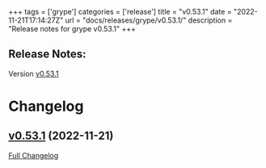 +++
tags = ['grype']
categories = ['release']
title = "v0.53.1"
date = "2022-11-21T17:14:27Z"
url = "docs/releases/grype/v0.53.1/"
description = "Release notes for grype v0.53.1"
+++

## Release Notes:
Version [v0.53.1](https://github.com/anchore/grype/releases/tag/v0.53.1)

# Changelog

## [v0.53.1](https://github.com/anchore/grype/tree/v0.53.1) (2022-11-21)

[Full Changelog](https://github.com/anchore/grype/compare/v0.53.0...v0.53.1)
